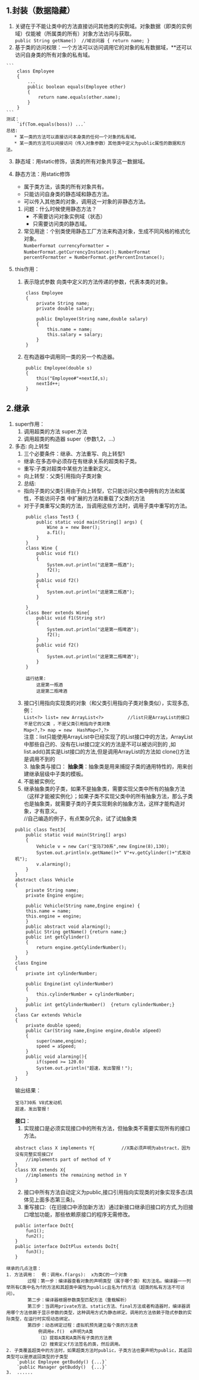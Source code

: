## 1.封装（数据隐藏） 
   1. 关键在于不能让类中的方法直接访问其他类的实例域。对象数据（即类的实例域）仅能被（所属类的所有）对象方法访问与获取。  
    ```
        public String getName()  //域访问器
        {
	        return name;
        }
    ```
   2. 基于类的访问权限：一个方法可以访问调用它的对象的私有数据域，**还可以访问自身类的所有对象的私有域。  

    ```
        class Employee
        {
	        ...
	        public boolean equals(Employee other)
	        {
		        return name.equals(other.name);
	        }
        }
    ```  
    测试： 
        `if(Tom.equals(boss)) ...`    
    总结: 
       * 某一类的方法可以直接访问本身类的任何一个对象的私有域。  
       * 某一类的方法可以间接访问（传入对象参数）其他类中定义为public属性的数据和方法。        
   3. 静态域：用static修饰，该类的所有对象共享这一数据域。  
   4. 静态方法：用static修饰  
        * 属于类方法，该类的所有对象共有。
        * 只能访问自身类的静态域和静态方法。  
        * 可以传入其他类的对象，调用这一对象的非静态方法。  

        1. 问题：什么时候使用静态方法？  
            * 不需要访问对象实例域（状态）  
            * 只需要访问类的静态域。  
        2. 常见用途：个别类使用静态工厂方法来构造对象，生成不同风格的格式化对象。  
        `NumberFormat currencyFormatter = NumberFormat.getCurrencyInstance();`
        `NumberFormat percentFormatter = NumberFormat.getPercentInstance();`  
   5. this作用：
        1. 表示隐式参数	向类中定义的方法传递的参数，代表本类的对象。   
        ```  
            class Employee
            {
	            private String name;
	            private double salary;
                
	            public Employee(String name,double salary)
	            {
		            this.name = name;
		            this.salary = salary;
	            }
            }
        ```
        2. 在构造器中调用同一类的另一个构造器。
        ```
            public Employee(double s)
            {
	            this("Employee#"+nextId,s);
	            nextId++;
            }
        ```

## 2.继承
   1. super作用：
        1. 调用超类的方法  super.方法  
	    2. 调用超类的构造器  super（参数1,2，...）
   2. 多态:    向上转型  
      1. 三个必要条件：继承、方法重写、向上转型1  
        * 继承:在多态中必须存在有继承关系的超类和子类。  
        * 重写:子类对超类中某些方法重新定义。  
        * 向上转型：父类引用指向子类对象  
      2. 总结:  
        * 指向子类的父类引用由于向上转型，它只能访问父类中拥有的方法和属性，不能访问子类 中扩展的方法和重载了父类的方法
        * 对于子类重写父类的方法，当调用这些方法时，调用子类中重写的方法。
        ```
            public class Test3 {
                public static void main(String[] args) {
                    Wine a = new Beer();
                    a.f1();
                }
            }
            class Wine {
                public void f1()
                {
                    System.out.println("这是第一瓶酒");
                    f2();
                }           
                public void f2()
                {
                    System.out.println("这是第二瓶酒");
                }

            }
            class Beer extends Wine{
                public void f1(String str)
                {
                    System.out.println("这是第一瓶啤酒");
                    f2();
                }
                public void f2()
                {
                    System.out.println("这是第二瓶啤酒");
                }
            }

            运行结果:
                这是第一瓶酒
                这是第二瓶啤酒
        ```
      3. 接口引用指向实现类的对象（和父类引用指向子类对象类似），实现多态,例：    
        `List<?> list= new ArrayList<?>         //list只是ArrayList的接口不是它的父类 ，不是父类引用指向子类对象`  
        `Map<?,?> map = new  HashMap<?,?>`  
        注意：list只能使用ArrayList中已经实现了的List接口中的方法，ArrayList中那些自己的、没有在List接口定义的方法是不可以被访问到的 ,如list.add()其实是List接口的方法,但是调用ArrayList的方法如 clone()方法是调用不到的   
    3. 抽象类与接口：
        **抽象类**：抽象类是用来捕捉子类的通用特性的，用来创建继承层级中子类的模板。    
        1. 不能被实例化
        2. 继承抽象类的子类，如果不是抽象类，需要实现父类中所有的抽象方法（这样才能被实例化）；如果子类不实现父类中的所有抽象方法，那么子类也是抽象类，就需要子类的子类实现剩余的抽象方法，这样才能构造对象，才有意义。  
        //自己编造的例子，有点繁杂冗余，试了试抽象类
        ```
        public class Test3{
            public static void main(String[] args)
            {
                Vehicle v = new Car("宝马730系",new Engine(8),130);
                System.out.println(v.getName()+" V"+v.getCylinder()+"式发动机");
                v.alarming();
            }
        }
        abstract class Vehicle
        {
            private String name;
            private Engine engine;

            public Vehicle(String name,Engine engine) {
            this.name = name;
            this.engine = engine;
            }
            public abstract void alarming();
            public String getName() {return name;}
            public int getCylinder()
            {
                return engine.getCylinderNumber();
            }
        }
        class Engine
        {
            private int cylinderNumber;

            public Engine(int cylinderNumber)
            {
                this.cylinderNumber = cylinderNumber;
            }
            public int getCylinderNumber()  {return cylinderNumber;}
        }
        class Car extends Vehicle
        {
            private double speed;
            public Car(String name,Engine engine,double aSpeed)
            {
                super(name,engine);
                speed = aSpeed;
            }
            public void alarming(){
                if(speed >= 120.0)
                System.out.println("超速，发出警报！");
            }
        }
        ```  
        输出结果：  
        ```
        宝马730系 V8式发动机
        超速，发出警报！
        ```  
        **接口**：  
        1. 实现接口是必须实现接口中的所有方法，但抽象类不需要实现所有的接口方法。  
        ```
        abstract class X implements Y{          //X类必须声明为abstract，因为没有完整实现接口Y
            //implements part of method of Y
        }
        class XX extends X{
            //implements the remaining method in Y
        }
        ```  
        2. 接口中所有方法自动定义为public,接口引用指向实现类的对象实现多态(具体见上面多态第三条)。
        3. 重写接口:（在旧接口中添加新方法）通过新接口继承旧接口的方式,为旧接口增加功能，那些依赖原接口的程序无需修改。  
        ```
        public interface DoIt{
            fun1();
            fun2();
        }
        public interface DoItPlus extends DoIt{
            fun3();
        }
        ```
    继承的几点注意：
    1. 方法调用：  例：调用x.f(args):  x为类C的一个对象  
            过程：第一步：编译器查看对象的声明类型（属于哪个类）和方法名。编译器一一列举所有C类中名为f的方法和其超类中属性为public且名为f的方法（超类的私有方法不可访问）。  
            第二步：编译器根据参数类型匹配方法（重载解析）  
            第三步：当调用private方法、static方法、final方法或者构造器时，编译器调用哪个方法依赖于显示参数的类型，这种调用方式为静态绑定。调用的方法依赖于隐式参数的实际类型，在运行时实现动态绑定。  
            第四步：动态绑定过程：虚拟机预先建立每个类的方法表  
		        例调用e.f()  e声明为A类  
		        （1）提取A类和A类所有子类的方法表  
		        （2）搜索定义f方法签名的类，然后调用。   
    2. 子类覆盖超类中的方法时，如果超类方法时public，子类方法也要声明为public，其返回类型可以是原返回类型的子类型 
        `public Employee getBuddy()	{...}`
        `public Manager getBuddy()	{...}`
    3.  ......
